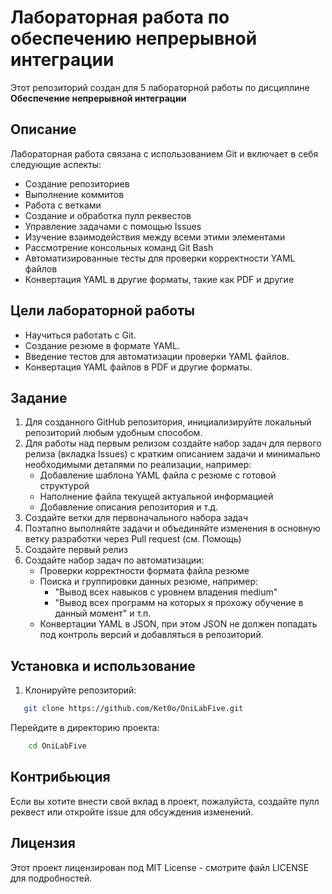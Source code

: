 # Лабораторная работа по обеспечению непрерывной интеграции

Этот репозиторий создан для 5 лабораторной работы по дисциплине **Обеспечение непрерывной интеграции** 

## Описание

Лабораторная работа связана с использованием Git и включает в себя следующие аспекты:

- Создание репозиториев
- Выполнение коммитов
- Работа с ветками
- Создание и обработка пулл реквестов
- Управление задачами с помощью Issues
- Изучение взаимодействия между всеми этими элементами
- Рассмотрение консольных команд Git Bash
- Автоматизированные тесты для проверки корректности YAML файлов
- Конвертация YAML в другие форматы, такие как PDF и другие

## Цели лабораторной работы

- Научиться работать с Git.
- Создание резюме в формате YAML.
- Введение тестов для автоматизации проверки YAML файлов.
- Конвертация YAML файлов в PDF и другие форматы.

## Задание

1. Для созданного GitHub репозитория, инициализируйте локальный репозиторий любым удобным способом.
2. Для работы над первым релизом создайте набор задач для первого релиза (вкладка Issues) с кратким описанием задачи и минимально необходимыми деталями по реализации, например:
   - Добавление шаблона YAML файла с резюме с готовой структурой
   - Наполнение файла текущей актуальной информацией
   - Добавление описания репозитория и т.д.
3. Cоздайте ветки для первоначального набора задач
4. Поэтапно выполняйте задачи и объединяйте изменения в основную ветку разработки через Pull request (см. Помощь)
5. Создайте первый релиз
6. Создайте набор задач по автоматизации:
   - Проверки корректности формата файла резюме
   - Поиска и группировки данных резюме, например:
     - "Вывод всех навыков с уровнем владения medium"
     - "Вывод всех программ на которых я прохожу обучение в данный момент" и т.п.
   - Конвертации YAML в JSON, при этом JSON не должен попадать под контроль версий и добавляться в репозиторий.


## Установка и использование

1. Клонируйте репозиторий:

```bash
   git clone https://github.com/Ket0o/OniLabFive.git
```
   Перейдите в директорию проекта:

```bash
    cd OniLabFive
```

## Контрибьюция

Если вы хотите внести свой вклад в проект, пожалуйста, создайте пулл реквест или откройте issue для обсуждения изменений.

## Лицензия

Этот проект лицензирован под MIT License - смотрите файл LICENSE для подробностей.
